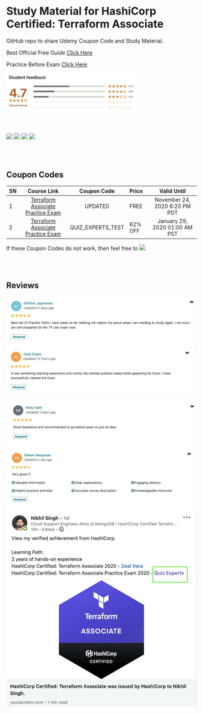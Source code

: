 # Study Material for HashiCorp Certified: Terraform Associate

GitHub repo to share Udemy Coupon Code and Study Material.

Best Official Free Guide [Click Here](https://learn.hashicorp.com/tutorials/terraform/associate-study)

Practice Before Exam [Click Here](https://www.udemy.com/course/hashicorp-certified-terraform-associate-2020/)




<img src="https://github.com/quiz-experts/HashiCorp-Certified-Terraform-Associate/raw/master/Reviews/Screenshot%202020-09-14%20at%2012.02.27%20AM.jpg" height="70%" width="70%">

<br></br>
[![](https://img.shields.io/badge/Profile-Udemy-red)](https://www.udemy.com/user/quiz-experts/) [![](https://img.shields.io/badge/Follow%20us-Quiz%20Experts-blue)](https://www.linkedin.com/company/quizexperts)  [![](https://img.shields.io/badge/Group-Linkedin-green)](https://www.linkedin.com/groups/13889100/)  [![](https://img.shields.io/badge/Group-Telegram-blue)](https://t.me/Terraform_Associate_Certified)

<br></br>
## Coupon Codes

|SN|Course Link|Coupon Code|Price|Valid Until|
| :------------ |:---------------:| :-----:| :------------ |:---------------:|
|1|[Terraform Associate Practice Exam](https://www.udemy.com/course/hashicorp-certified-terraform-associate-2020/)|UPDATED|FREE|November 24, 2020 6:20 PM PDT|
|2|[Terraform Associate Practice Exam](https://www.udemy.com/course/hashicorp-certified-terraform-associate-2020/)|QUIZ_EXPERTS_TEST|62% OFF|January 29, 2020 01:00 AM PST|

If these Coupon Codes do not work, then feel free to [![](https://img.shields.io/badge/message%20us-Linkedin-blue)](https://www.linkedin.com/in/ellinor-k%C3%A4mpe-55156a1b0/)

<br></br>

## Reviews
![](https://github.com/quiz-experts/HashiCorp-Certified-Terraform-Associate/raw/master/Reviews/Screenshot%202020-09-13%20at%2010.40.42%20PM.jpg)
![](https://github.com/quiz-experts/HashiCorp-Certified-Terraform-Associate/raw/master/Reviews/Screenshot%202020-09-13%20at%2010.13.54%20PM.jpg)
![](https://github.com/quiz-experts/HashiCorp-Certified-Terraform-Associate/raw/master/Reviews/Screenshot%202020-09-13%20at%2010.39.59%20PM.jpg)
![](https://github.com/quiz-experts/HashiCorp-Certified-Terraform-Associate/raw/master/Reviews/Screenshot%202020-09-13%20at%2010.38.25%20PM.jpg)
![](https://github.com/quiz-experts/HashiCorp-Certified-Terraform-Associate/raw/master/Reviews/hashtags.jpg)

